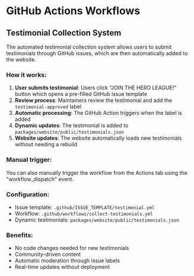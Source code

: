 # GitHub Actions Workflows

## Testimonial Collection System

The automated testimonial collection system allows users to submit testimonials through GitHub issues, which are then automatically added to the website.

### How it works:

1. **User submits testimonial**: Users click "JOIN THE HERO LEAGUE!" button which opens a pre-filled GitHub issue template
2. **Review process**: Maintainers review the testimonial and add the `testimonial-approved` label
3. **Automatic processing**: The GitHub Action triggers when the label is added
4. **Dynamic updates**: The testimonial is added to `packages/website/public/testimonials.json`
5. **Website updates**: The website automatically loads new testimonials without needing a rebuild

### Manual trigger:

You can also manually trigger the workflow from the Actions tab using the "workflow_dispatch" event.

### Configuration:

- Issue template: `.github/ISSUE_TEMPLATE/testimonial.yml`
- Workflow: `.github/workflows/collect-testimonials.yml`
- Dynamic testimonials: `packages/website/public/testimonials.json`

### Benefits:

- No code changes needed for new testimonials
- Community-driven content
- Automatic moderation through issue labels
- Real-time updates without deployment